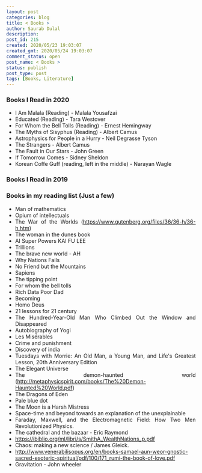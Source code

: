 ```yaml
---
layout: post
categories: blog
title: < Books >
author: Saurab Dulal
description: 
post_id: 215
created: 2020/05/23 19:03:07
created_gmt: 2020/05/24 19:03:07
comment_status: open
post_name: < Books >
status: publish
post_type: post
tags: [Books, Literature]
---
```

<style>
body {
text-align: justify}
</style>

### Books I Read in 2020
 - I Am Malala (Reading) - Malala Yousafzai
 - Educated (Reading) - Tara Westover
 - For Whom the Bell Tolls (Reading) - Ernest Hemingway
 - The Myths of Sisyphus (Reading) - Albert Camus
 - Astrophysics for People in a Hurry - Neil Degrasse Tyson
 - The Strangers - Albert Camus
 - The Fault in Our Stars - John Green
 - If Tomorrow Comes - Sidney Sheldon
 - Korean Coffe Guff (reading, left in the middle) - Narayan Wagle
 

### Books I Read in 2019


### Books in my reading list (Just a few)
 - Man of mathematics
 - Opium of intellectuals
 - The War of the Worlds (https://www.gutenberg.org/files/36/36-h/36-h.htm)
 - The woman in the dunes book
 - AI Super Powers KAI FU LEE
 - Trillions
 - The brave new world - AH
 - Why Nations Fails
 - No Friend but the Mountains
 - Sapiens
 - The tipping point
 - For whom the bell tolls
 - Rich Data Poor Dad
 - Becoming
 - Homo Deus
 - 21 lessons for 21 century
 - The Hundred-Year-Old Man Who Climbed Out the Window and Disappeared
 - Autobiography of Yogi
 - Les Misérables
 - Crime and punishment
 - Discovery of india
 - Tuesdays with Morrie: An Old Man, a Young Man, and Life's Greatest Lesson, 20th Anniversary Edition
 - The Elegant Universe
 - The demon-haunted world (http://metaphysicspirit.com/books/The%20Demon-Haunted%20World.pdf)
 - The Dragons of Eden
 - Pale blue dot
 - The Moon is a Harsh Mistress
 - Space-time and beyond towards an explanation of the unexplainable
 - Faraday, Maxwell, and the Electromagnetic Field: How Two Men Revolutionized Physics.
 - The cathedral and the bazaar - Eric Raymond
 - https://ibiblio.org/ml/libri/s/SmithA_WealthNations_p.pdf
 - Chaos: making a new science / James Gleick.
 - http://www.venerabilisopus.org/en/books-samael-aun-weor-gnostic-sacred-esoteric-spiritual/pdf/100/171_rumi-the-book-of-love.pdf
 - Gravitation - John wheeler

